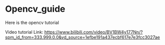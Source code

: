 # Opencv_guide
Here is the opencv tutorial  

Video tutorial Link: 
https://www.bilibili.com/video/BV1BW4y177Nn/?spm_id_from=333.999.0.0&vd_source=1efbe191a437ecbf617e7e3fcc3027ae
